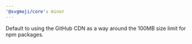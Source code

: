 ```yaml
---
'@svgmoji/core': minor
---
```


Default to using the GitHub CDN as a way around the 100MB size limit for npm packages.
